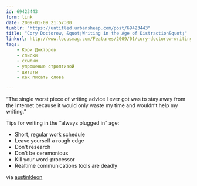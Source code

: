 ```yaml
---
id: 69423443
form: link
date: 2009-01-09 21:57:00
tumblr: "https://untitled.urbansheep.com/post/69423443"
title: "Cory Doctorow, &quot;Writing in the Age of Distraction&quot;"
linkurl: http://www.locusmag.com/Features/2009/01/cory-doctorow-writing-in-age-of.html
tags:
    - Кори Докторов
    - списки
    - ссылки
    - упрощение строптивой
    - цитаты
    - как писать слова

---
```

<p>“The single worst piece of writing advice I ever got was to stay away from the Internet because it would only waste my time and wouldn&rsquo;t help my writing.”</p>

<p>Tips for writing in the “always plugged in” age:</p>

<ul><li>Short, regular work schedule</li>
<li>Leave yourself a rough edge</li>
<li>Don&rsquo;t research</li>
<li>Don&rsquo;t be ceremonious</li>
<li>Kill your word-processor</li>
<li>Realtime communications tools are deadly</li>
</ul><p>via <a href="http://tumblr.austinkleon.com/post/69402856/cory-doctorow-writing-in-the-age-of-distraction">austinkleon</a></p>
